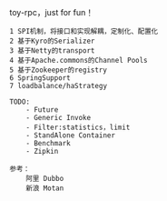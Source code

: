 toy-rpc，just for fun！
    
    
    1 SPI机制，将接口和实现解耦，定制化、配置化
    2 基于Kyro的Serializer
    3 基于Netty的transport
    4 基于Apache.commons的Channel Pools 
    5 基于Zookeeper的registry
    6 SpringSupport
    7 loadbalance/haStrategy
     
    TODO:
        - Future
        - Generic Invoke
        - Filter:statistics，limit
        - StandAlone Container
        - Benchmark
        - Zipkin
        
    参考：
        阿里 Dubbo
        新浪 Motan